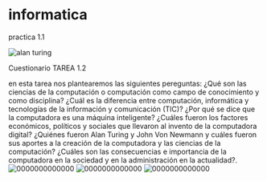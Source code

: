 # informatica

practica 1.1

<img src="https://github.com/RODRIGO-APOLINAR/informatica/blob/main/im%C3%A1genes/alan%20turing.png?raw=true" alt="alan turing" width="PORCENTAJE DE ANCHO %100"/>


Cuestionario TAREA 1.2

en esta tarea nos plantearemos las siguientes pereguntas: ¿Qué son las ciencias de la computación o computación como campo de conocimiento y como disciplina?
¿Cuál es la diferencia entre computación, informática y tecnologías de la información y comunicación (TIC)? 
¿Por qué se dice que la computadora es una máquina inteligente? ¿Cuáles fueron los factores económicos, políticos y sociales que llevaron al invento de la computadora digital? 
¿Quiénes fueron Alan Turing y John Von Newmann y cuáles fueron sus aportes a la creación de la computadora y las ciencias de la computación?
¿Cuáles son las consecuencias e importancia de la computadora en la sociedad y en la administración en la actualidad?.
<img src="00000000000" alt="0000000000000" width="PORCENTAJE DE ANCHO %100"/>
<img src="00000000000" alt="0000000000000" width="PORCENTAJE DE ANCHO %100"/>
<img src="00000000000" alt="0000000000000" width="PORCENTAJE DE ANCHO %100"/>

